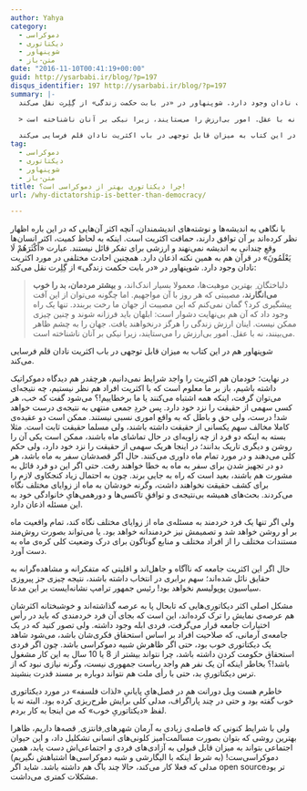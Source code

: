 ```yaml
---
author: Yahya
category:
  - دموکراسی
  - دیکتاتوری
  - شوپنهاور
  - متن-باز
date: "2016-11-10T00:41:19+00:00"
guid: http://ysarbabi.ir/blog/?p=197
disqus_identifier: 197 http://ysarbabi.ir/blog/?p=197
summary: |-
  با نگاهی به اندیشه‌ها و نوشته‌های اندیشمندان، آنچه اکثر آن‌هایی که در این باره اظهار نظر کرده‌اند بر آن توافق دارند، حماقت اکثریت است. اینکه به لحاظ کمیت، اکثر انسان‌ها وقعِ چندانی به اندیشه نمی‌نهند و ارزشی برای تفکر قائل نیستند. عبارت «أَكْثَرَهُمْ لَا يَعْلَمُونَ» در قرآن هم به همین نکته اذعان دارد. همچنین احادث مختلفی در مورد اکثریت نادان وجود دارد. شوپنهاور در «در بابت حکمت زندگی» از گِلِرت نقل می‌کند:

  > دلباختگان ِ بهترین موهبت‌ها، معمولا بسیار اندک‌اند، و **بیشتر مردمان، بد را خوب می‌انگارند**، مصیبتی که هر روز با آن مواجهیم. اما چگونه می‌توان از این آفت پیشگیری کرد؟ گمان نمی‌کنم که این مصیبت از جهان ما رخت بربندد. تنها یک راه وجود داد که آن هم بی‌نهایت دشوار است:‌ ابلهان باید فرزانه شوند و چنین چیزی ممکن نیست. اینان ارزش زندگی را هرگز درنخواهند یافت. جهان را به چشم ظاهر می‌بینند، نه با عقل. امور بی‌ارزش را می‌ستایند، زیرا نیکی بر آنان ناشناخته است.

  شوپنهاور هم در این کتاب به میزان قابل توجهی در باب اکثریت نادان قلم فرسایی می‌کند.
tag:
  - دموکراسی
  - دیکتاتوری
  - شوپنهاور
  - متن-باز
title: چرا دیکتاتوری بهتر از دموکراسی است؟!
url: /why-dictatorship-is-better-than-democracy/

---
```

با نگاهی به اندیشه‌ها و نوشته‌های اندیشمندان، آنچه اکثر آن‌هایی که در این باره اظهار نظر کرده‌اند بر آن توافق دارند، حماقت اکثریت است. اینکه به لحاظ کمیت، اکثر انسان‌ها وقعِ چندانی به اندیشه نمی‌نهند و ارزشی برای تفکر قائل نیستند. عبارت «أَكْثَرَهُمْ لَا يَعْلَمُونَ» در قرآن هم به همین نکته اذعان دارد. همچنین احادث مختلفی در مورد اکثریت نادان وجود دارد. شوپنهاور در «در بابت حکمت زندگی» از گِلِرت نقل می‌کند:

> دلباختگان ِ بهترین موهبت‌ها، معمولا بسیار اندک‌اند، و **بیشتر مردمان، بد را خوب می‌انگارند**، مصیبتی که هر روز با آن مواجهیم. اما چگونه می‌توان از این آفت پیشگیری کرد؟ گمان نمی‌کنم که این مصیبت از جهان ما رخت بربندد. تنها یک راه وجود داد که آن هم بی‌نهایت دشوار است:‌ ابلهان باید فرزانه شوند و چنین چیزی ممکن نیست. اینان ارزش زندگی را هرگز درنخواهند یافت. جهان را به چشم ظاهر می‌بینند، نه با عقل. امور بی‌ارزش را می‌ستایند، زیرا نیکی بر آنان ناشناخته است.

شوپنهاور هم در این کتاب به میزان قابل توجهی در باب اکثریت نادان قلم فرسایی می‌کند.

در نهایت؛ خودمان هم اکثریت را واجد شرایط نمی‌دانیم، هرچقدر هم دیدگاه دموکراتیک داشته باشیم، باز بر ما معلوم است که با اکثریت افراد هم نظر نیستیم، چه نتیجه‌ای می‌توان گرفت، اینکه همه اشتباه می‌کنند یا ما برخطاییم!؟ می‌شود گفت که خب، هر کسی سهمی از حقیقت را نزد خود دارد. پس خردِ جمعی منتهی به نتیجه‌ی درست خواهد شد!‌ درست، ولی حق و باطل که به واقع اموری نسبی نیستند. ممکن است دو عقیده‌ی کاملا مخالف سهم یکسانی از حقیقت داشته باشند، ولی مسلما حقیقت ثابت است. مثلا بسته به اینکه دو فرد از چه زاویه‌ای در حال تماشای ماه باشند، ممکن است یکی آن را روشن و دیگری تاریک بدانند؛ در اینجا هریک سهمی از حقیقت را نزد خود دارد، ولی حکم کلی می‌دهند و در مورد تمام ماه داوری می‌کنند. حال اگر قصدشان سفر به ماه باشد، هر دو در تجهیز شدن برای سفر به ماه به خطا خواهند رفت. حتی اگر این دو فرد قائل به مشورت هم باشند، بعید است که راه به جایی برند. چون به احتمال زیاد کنجکاوی لازم را برای کشف حقیقت نخواهند داشت، وگرنه خودشان به ماه از زوایای مختلف نگاه می‌کردند. بحث‌های همیشه بی‌نتیجه‌ی و توافقِ تاکسی‌ها و دورهمی‌هایِ خانوادگی خود به این مسئله اذعان دارد.

ولی اگر تنها یک فرد خردمند به مسئله‌ی ماه از زوایای مختلف نگاه کند، تمام واقعیت ماه بر او روشن خواهد شد و تصمیمش نیز خردمندانه خواهد بود. یا می‌تواند بصورت روش‌مند مستندات مختلف را از افراد مختلف و منابع گوناگون برای درک وضعیت کلی کره‌ی ماه به دست آورد.

حال اگر این اکثریت جامعه که نا‌آگاه و جاهل‌اند و اقلیتی که متفکرانه و مشاهده‌گرانه به حقایق نائل شده‌اند؛ سهم برابری در انتخاب داشته باشند، نتیجه چیزی جز پیروزی سیاسیون پوپولیسم نخواهد بود! رئیس جمهور ترامپ نشانه‌ایست بر این مدعا.

مشکل اصلی اکثر دیکاتوری‌هایی که تابحال پا به عرصه گذاشته‌اند و خوشبختانه اکثرشان هم عرصه‌ی نمایش را ترک کرده‌اند، این است که بجای آن فرد خردمندی که باید در رأس اختیارات جامعه قرار می‌گرفت، فردی ابله وجود داشته. ولی تصور کنید که در یک جامعه‌ی آرمانی، که صلاحیت افراد بر اساس استحقاق فکری‌شان باشد، می‌شود شاهد یک دیکتاتوری خوب بود، حتی اگر ظاهرش شبیه دموکراسی باشد. چون اگر فردی استحقاق حکومت کردن داشته باشد، چرا نتواند بیشتر از 8 یا 10 سال به این کار مشغول باشد!؟ بخاطر اینکه آن یک نفر هم واجد ریاست جمهوری نیست، وگرنه نیازی نبود که از ترس دیکتاتوریِ بد، حتی با رأی ملت هم نتواند دوباره بر مسند قدرت بنشیند.

خاطرم هست ویل دورانت هم در فصل‌هایِ پایانیِ «لذات فلسفه» در مورد دیکتاتوری خوب گفته بود و حتی در چند پاراگراف، مدلی کلی برایش طرح‌ریزی کرده بود. البته نه با لفظ «دیکتاتوریِ خوب» که من اینجا به کار بردم.

ولی با شرایط کنونی که فاصله‌ی زیادی به آرمان شهرهای ِفانتزی ِ قصه‌ها داریم، ظاهرا بهترین روشی که بتوان بصورت مسالمت‌آمیز کلونی‌های انسانی تشکلیل داد، و این حیوان اجتماعی بتواند به میزان قابل قبولی به آزادی‌های فردی و اجتماعی‌اش دست یابد، همین دموکراسی‌ست! (به شرط اینکه با الیگارشی و شبه دموکراسی‌ها اشتباهش نگیریم) مدلی که فعلا کار می‌کند، حالا چند باگ هم داشته باشد. شاید اگر open sourceتر بود مشکلات کمتری می‌داشت.
